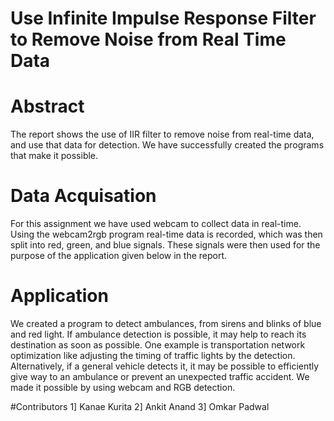 # Use Infinite Impulse Response Filter to Remove Noise from Real Time Data

# Abstract

The report shows the use of IIR filter to remove noise from real-time data, and use that data for detection. We have successfully created the programs that make it possible.

# Data Acquisation

For this assignment we have used webcam to collect data in real-time. Using the webcam2rgb program real-time data is recorded, which was then split into red, green, and blue signals. These signals were then used for the purpose of the application given below in the report.

# Application

We created a program to detect ambulances, from sirens and blinks of blue and red light. If ambulance detection is possible, it may help to reach its destination as soon as possible. One example is transportation network optimization like adjusting the timing of traffic lights by the detection. Alternatively, if a general vehicle detects it, it may be possible to efficiently give way to an ambulance or prevent an unexpected traffic accident. We made it possible by using webcam and RGB detection.

#Contributors
1] Kanae Kurita
2] Ankit Anand
3] Omkar Padwal
